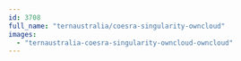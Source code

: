 ```yaml
---
id: 3708
full_name: "ternaustralia/coesra-singularity-owncloud"
images: 
  - "ternaustralia-coesra-singularity-owncloud-owncloud"
---
```

